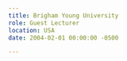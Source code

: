 ```yaml
---
title: Brigham Young University
role: Guest Lecturer
location: USA
date: 2004-02-01 00:00:00 -0500

---
```

